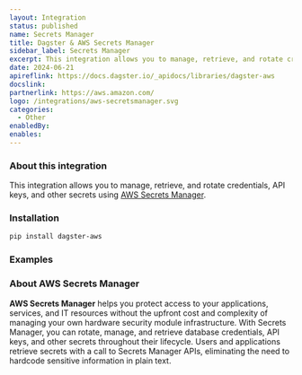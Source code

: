 ```yaml
---
layout: Integration
status: published
name: Secrets Manager
title: Dagster & AWS Secrets Manager
sidebar_label: Secrets Manager
excerpt: This integration allows you to manage, retrieve, and rotate credentials, API keys, and other secrets using AWS Secrets Manager.
date: 2024-06-21
apireflink: https://docs.dagster.io/_apidocs/libraries/dagster-aws
docslink:
partnerlink: https://aws.amazon.com/
logo: /integrations/aws-secretsmanager.svg
categories:
  - Other
enabledBy:
enables:
---
```


### About this integration

This integration allows you to manage, retrieve, and rotate credentials, API keys, and other secrets using [AWS Secrets Manager](https://aws.amazon.com/secrets-manager/).

### Installation

```bash
pip install dagster-aws
```

### Examples

<CodeExample filePath="integrations/aws-secretsmanager.py" language="python" />

### About AWS Secrets Manager

**AWS Secrets Manager** helps you protect access to your applications, services, and IT resources without the upfront cost and complexity of managing your own hardware security module infrastructure. With Secrets Manager, you can rotate, manage, and retrieve database credentials, API keys, and other secrets throughout their lifecycle. Users and applications retrieve secrets with a call to Secrets Manager APIs, eliminating the need to hardcode sensitive information in plain text.

